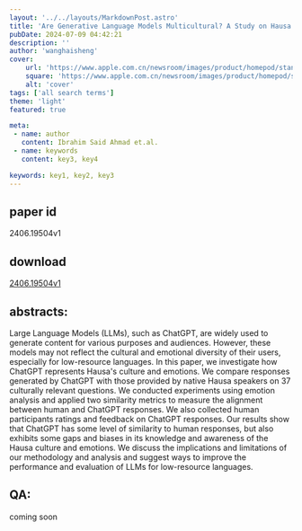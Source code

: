```yaml
---
layout: '../../layouts/MarkdownPost.astro'
title: 'Are Generative Language Models Multicultural? A Study on Hausa Culture and Emotions using ChatGPT'
pubDate: 2024-07-09 04:42:21
description: ''
author: 'wanghaisheng'
cover:
    url: 'https://www.apple.com.cn/newsroom/images/product/homepod/standard/Apple-HomePod-hero-230118_big.jpg.large_2x.jpg'
    square: 'https://www.apple.com.cn/newsroom/images/product/homepod/standard/Apple-HomePod-hero-230118_big.jpg.large_2x.jpg'
    alt: 'cover'
tags: ['all search terms'] 
theme: 'light'
featured: true

meta:
 - name: author
   content: Ibrahim Said Ahmad et.al.
 - name: keywords
   content: key3, key4

keywords: key1, key2, key3
---
```


## paper id
2406.19504v1
## download
[2406.19504v1](http://arxiv.org/abs/2406.19504v1)
## abstracts:
Large Language Models (LLMs), such as ChatGPT, are widely used to generate content for various purposes and audiences. However, these models may not reflect the cultural and emotional diversity of their users, especially for low-resource languages. In this paper, we investigate how ChatGPT represents Hausa's culture and emotions. We compare responses generated by ChatGPT with those provided by native Hausa speakers on 37 culturally relevant questions. We conducted experiments using emotion analysis and applied two similarity metrics to measure the alignment between human and ChatGPT responses. We also collected human participants ratings and feedback on ChatGPT responses. Our results show that ChatGPT has some level of similarity to human responses, but also exhibits some gaps and biases in its knowledge and awareness of the Hausa culture and emotions. We discuss the implications and limitations of our methodology and analysis and suggest ways to improve the performance and evaluation of LLMs for low-resource languages.
## QA:
coming soon
